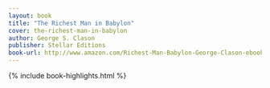 ```yaml
---
layout: book
title: "The Richest Man in Babylon"
cover: the-richest-man-in-babylon
author: George S. Clason
publisher: Stellar Editions
book-url: http://www.amazon.com/Richest-Man-Babylon-George-Clason-ebook/dp/B00OJNA536/
---
```


{% include book-highlights.html %}
